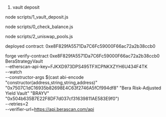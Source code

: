 1. vault deposit

node scripts/1_vault_deposit.js

node scripts/0_check_balance.js

node scripts/2_uniswap_pools.js

deployed contract: 0xe8F829fA5571Da7C6Fc59000F66ac72a2b38ccb0

forge verify-contract 0xe8F829fA5571Da7C6Fc59000F66ac72a2b38ccb0 BeraStrategyVault \
 --etherscan-api-key=FJKXD973DPS495TFXCPNKXZYH6U434F4TK \
 --watch \
 --constructor-args $(cast abi-encode "constructor(address,string,string,address)" "0x7507C1dC16935b82698E4C63f2746A5fCf994df8" "Bera Risk-Adjusted Yield Vault" "BRAYV" "0x504b635B7E22F8DF7d037cf31639811AE583E9f0") \
 --retries=2 \
 --verifier-url=https://api.berascan.com/api
